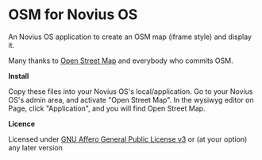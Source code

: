 OSM for Novius OS
==================

An Novius OS application to create an OSM map (iframe style) and display it.

Many thanks to [Open Street Map](http://www.openstreetmap.org/) and everybody who commits OSM.

**Install**

Copy these files into your Novius OS's local/application.
Go to your Novius OS's admin area, and activate "Open Street Map".
In the wysiwyg editor on Page, click "Application", and you will find Open Street Map.

**Licence**

Licensed under [GNU Affero General Public License v3](http://www.gnu.org/licenses/agpl-3.0.html) or (at your option) any later version